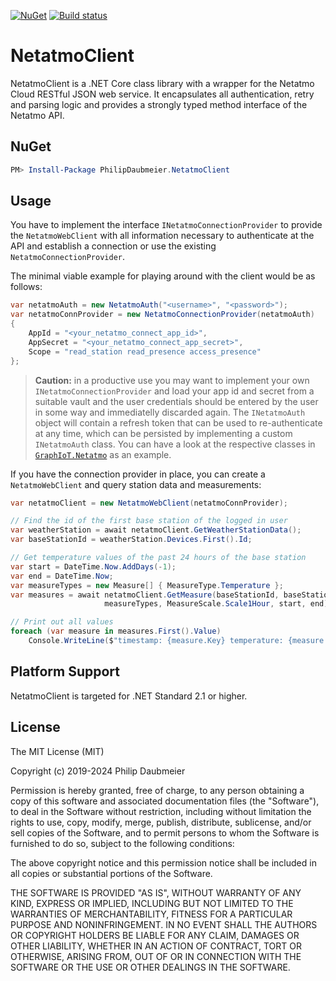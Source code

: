 ﻿[![NuGet](http://img.shields.io/nuget/v/PhilipDaubmeier.NetatmoClient.svg?style=flat-square)](https://www.nuget.org/packages/PhilipDaubmeier.NetatmoClient/)
[![Build status](https://ci.appveyor.com/api/projects/status/mj67oe2c9wfkv2ld/branch/master?svg=true)](https://ci.appveyor.com/project/philipdaubmeier/graphiot/branch/master)

# NetatmoClient

NetatmoClient is a .NET Core class library with a wrapper for the Netatmo Cloud RESTful JSON web service. It encapsulates all authentication, retry and parsing logic and provides a strongly typed method interface of the Netatmo API.

## NuGet

```powershell
PM> Install-Package PhilipDaubmeier.NetatmoClient
```

## Usage

You have to implement the interface `INetatmoConnectionProvider` to provide the `NetatmoWebClient` with all information necessary to authenticate at the API and establish a connection or use the existing `NetatmoConnectionProvider`.

The minimal viable example for playing around with the client would be as follows:

```csharp
var netatmoAuth = new NetatmoAuth("<username>", "<password>");
var netatmoConnProvider = new NetatmoConnectionProvider(netatmoAuth)
{
    AppId = "<your_netatmo_connect_app_id>",
    AppSecret = "<your_netatmo_connect_app_secret>",
    Scope = "read_station read_presence access_presence"
};
```

> **Caution:** in a productive use you may want to implement your own `INetatmoConnectionProvider` and load your app id and secret from a suitable vault and the user credentials should be entered by the user in some way and immediatelly discarded again. The `INetatmoAuth` object will contain a refresh token that can be used to re-authenticate at any time, which can be persisted by implementing a custom `INetatmoAuth` class. You can have a look at the respective classes in [`GraphIoT.Netatmo`](../GraphIoT.Netatmo/Config) as an example.

If you have the connection provider in place, you can create a `NetatmoWebClient` and query station data and measurements:

```csharp
var netatmoClient = new NetatmoWebClient(netatmoConnProvider);

// Find the id of the first base station of the logged in user
var weatherStation = await netatmoClient.GetWeatherStationData();
var baseStationId = weatherStation.Devices.First().Id;

// Get temperature values of the past 24 hours of the base station
var start = DateTime.Now.AddDays(-1);
var end = DateTime.Now;
var measureTypes = new Measure[] { MeasureType.Temperature };
var measures = await netatmoClient.GetMeasure(baseStationId, baseStationId,
                     measureTypes, MeasureScale.Scale1Hour, start, end);

// Print out all values
foreach (var measure in measures.First().Value)
    Console.WriteLine($"timestamp: {measure.Key} temperature: {measure.Value} °C");
```

## Platform Support

NetatmoClient is targeted for .NET Standard 2.1 or higher.

## License

The MIT License (MIT)

Copyright (c) 2019-2024 Philip Daubmeier

Permission is hereby granted, free of charge, to any person obtaining a copy
of this software and associated documentation files (the "Software"), to deal
in the Software without restriction, including without limitation the rights
to use, copy, modify, merge, publish, distribute, sublicense, and/or sell
copies of the Software, and to permit persons to whom the Software is
furnished to do so, subject to the following conditions:

The above copyright notice and this permission notice shall be included in all
copies or substantial portions of the Software.

THE SOFTWARE IS PROVIDED "AS IS", WITHOUT WARRANTY OF ANY KIND, EXPRESS OR
IMPLIED, INCLUDING BUT NOT LIMITED TO THE WARRANTIES OF MERCHANTABILITY,
FITNESS FOR A PARTICULAR PURPOSE AND NONINFRINGEMENT. IN NO EVENT SHALL THE
AUTHORS OR COPYRIGHT HOLDERS BE LIABLE FOR ANY CLAIM, DAMAGES OR OTHER
LIABILITY, WHETHER IN AN ACTION OF CONTRACT, TORT OR OTHERWISE, ARISING FROM,
OUT OF OR IN CONNECTION WITH THE SOFTWARE OR THE USE OR OTHER DEALINGS IN THE
SOFTWARE.
